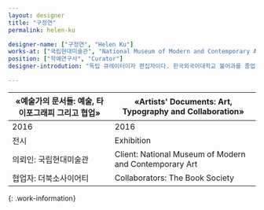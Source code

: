 ```yaml
---
layout: designer
title: "구정연"
permalink: helen-ku

designer-name: ["구정연", "Helen Ku"]
works-at: ["국립현대미술관", "National Museum of Modern and Contemporary Art"]
position: ["학예연구사", "Curator"]
designer-introdution: "독립 큐레이터이자 편집자이다. 한국외국어대학교 불어과를 졸업하고 한국예술종합학교 미술이론과 전문사 과정을 수료했다. 레스페스트 디지털 영화제의 기획자, 제로원디자인센터의 전시 팀장으로 일했다. 임경용과 함께 2007년 미디어버스를 만들었고 2010년 3월, 프로젝트 공간이자 서점인 더 북 소사이어티를 열어 공동 운영하고 있다. 현재 국립현대미술관 서울관의 학예연구사이다."

---
```


| «예술가의 문서들: 예술, 타이포그래피 그리고 협업» | «Artists' Documents: Art, Typography and Collaboration​​» |
|----------------|----------------|
| 2016 | 2016 |
| 전시 | Exhibition |
| 의뢰인: 국립현대미술관 | Client: National Museum of Modern and Contemporary Art |
| 협업자: 더북소사이어티  | Collaborators: The Book Society |
{: .work-information}
